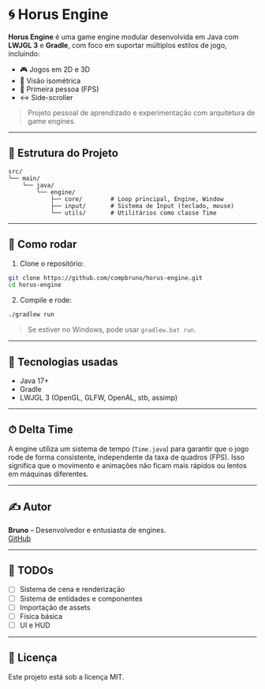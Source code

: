 # 🌀 Horus Engine

**Horus Engine** é uma game engine modular desenvolvida em Java com **LWJGL 3** e **Gradle**, com foco em suportar múltiplos estilos de jogo, incluindo:

- 🎮 Jogos em 2D e 3D  
- 🔭 Visão isométrica  
- 🧍 Primeira pessoa (FPS)  
- ↔️ Side-scroller  

> Projeto pessoal de aprendizado e experimentação com arquitetura de game engines.

---

## 📁 Estrutura do Projeto

```
src/
└── main/
    └── java/
        └── engine/
            ├── core/        # Loop principal, Engine, Window
            ├── input/       # Sistema de Input (teclado, mouse)
            └── utils/       # Utilitários como classe Time
```

---

## 🚀 Como rodar

1. Clone o repositório:

```bash
git clone https://github.com/compbruno/horus-engine.git
cd horus-engine
```

2. Compile e rode:

```bash
./gradlew run
```

> Se estiver no Windows, pode usar `gradlew.bat run`.

---

## 🧱 Tecnologias usadas

- Java 17+
- Gradle
- LWJGL 3 (OpenGL, GLFW, OpenAL, stb, assimp)

---

## ⏱ Delta Time

A engine utiliza um sistema de tempo (`Time.java`) para garantir que o jogo rode de forma consistente, independente da taxa de quadros (FPS). Isso significa que o movimento e animações não ficam mais rápidos ou lentos em máquinas diferentes.

---

## ✍️ Autor

**Bruno** – Desenvolvedor e entusiasta de engines.  
[GitHub](https://github.com/compbruno)

---

## 📌 TODOs

- [ ] Sistema de cena e renderização
- [ ] Sistema de entidades e componentes
- [ ] Importação de assets
- [ ] Física básica
- [ ] UI e HUD

---

## 📜 Licença

Este projeto está sob a licença MIT.
